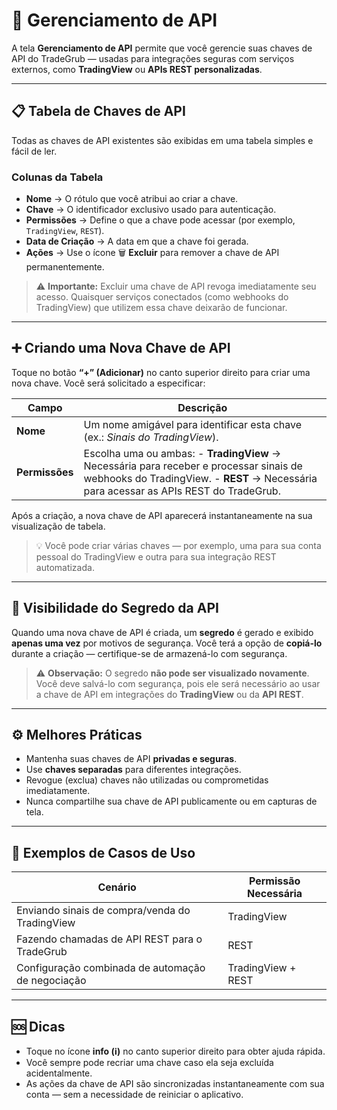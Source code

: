 # 🔑 Gerenciamento de API

A tela **Gerenciamento de API** permite que você gerencie suas chaves de API do TradeGrub — usadas para integrações seguras com serviços externos, como **TradingView** ou **APIs REST personalizadas**.

---

## 📋 Tabela de Chaves de API

Todas as chaves de API existentes são exibidas em uma tabela simples e fácil de ler.

### Colunas da Tabela
- **Nome** → O rótulo que você atribui ao criar a chave.
- **Chave** → O identificador exclusivo usado para autenticação.
- **Permissões** → Define o que a chave pode acessar (por exemplo, `TradingView`, `REST`).
- **Data de Criação** → A data em que a chave foi gerada.
- **Ações** → Use o ícone 🗑️ **Excluir** para remover a chave de API permanentemente.

> ⚠️ **Importante:** Excluir uma chave de API revoga imediatamente seu acesso.
> Quaisquer serviços conectados (como webhooks do TradingView) que utilizem essa chave deixarão de funcionar.

---

## ➕ Criando uma Nova Chave de API

Toque no botão **“+” (Adicionar)** no canto superior direito para criar uma nova chave.
Você será solicitado a especificar:

| Campo | Descrição |
|--------|--------------|
| **Nome** | Um nome amigável para identificar esta chave (ex.: *Sinais do TradingView*). |
| **Permissões** | Escolha uma ou ambas: - **TradingView** → Necessária para receber e processar sinais de webhooks do TradingView. - **REST** → Necessária para acessar as APIs REST do TradeGrub. |

Após a criação, a nova chave de API aparecerá instantaneamente na sua visualização de tabela.

> 💡 Você pode criar várias chaves — por exemplo, uma para sua conta pessoal do TradingView e outra para sua integração REST automatizada.

---

## 🔐 Visibilidade do Segredo da API

Quando uma nova chave de API é criada, um **segredo** é gerado e exibido **apenas uma vez** por motivos de segurança.
Você terá a opção de **copiá-lo** durante a criação — certifique-se de armazená-lo com segurança.

> ⚠️ **Observação:** 
> O segredo **não pode ser visualizado novamente**.
> Você deve salvá-lo com segurança, pois ele será necessário ao usar a chave de API em integrações do **TradingView** ou da **API REST**.

---
## ⚙️ Melhores Práticas

- Mantenha suas chaves de API **privadas e seguras**.
- Use **chaves separadas** para diferentes integrações.
- Revogue (exclua) chaves não utilizadas ou comprometidas imediatamente.
- Nunca compartilhe sua chave de API publicamente ou em capturas de tela.

---

## 🧩 Exemplos de Casos de Uso

| Cenário | Permissão Necessária |
|-----------|---------------------|
| Enviando sinais de compra/venda do TradingView | TradingView |
| Fazendo chamadas de API REST para o TradeGrub | REST |
| Configuração combinada de automação de negociação | TradingView + REST |

---

## 🆘 Dicas
- Toque no ícone **info (ℹ️)** no canto superior direito para obter ajuda rápida.
- Você sempre pode recriar uma chave caso ela seja excluída acidentalmente.
- As ações da chave de API são sincronizadas instantaneamente com sua conta — sem a necessidade de reiniciar o aplicativo.
